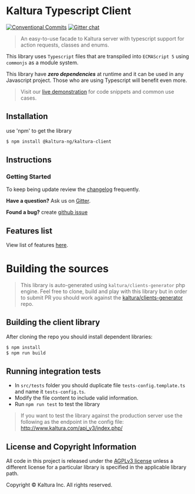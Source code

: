 # Kaltura Typescript Client

[![Conventional Commits](https://img.shields.io/badge/Conventional%20Commits-1.0.0-yellow.svg)](https://conventionalcommits.org) [![Gitter chat](https://badges.gitter.im/kaltura-ng/kaltura-ng.png)](https://gitter.im/kaltura-ng/kaltura-ng)

> An easy-to-use facade to Kaltura server with typescript support for action requests, classes and enums.

This library uses `Typescript` files that are transpiled  into `ECMAScript 5` using `commonjs` as a module system.

This library have **_zero dependencies_** at runtime and it can be used in any Javascript project. Those who are using Typescript will benefit even more.

 >Visit our [live demonstration](https://goo.gl/c02JX2) for code snippets and common use cases.

## Installation

use 'npm' to get the library
```bash
$ npm install @kaltura-ng/kaltura-client
```

## Instructions

### Getting Started
To keep being update review the [changelog](CHANGELOG.md) frequently.

 **Have a question?** Ask us on [Gitter](https://gitter.im/kaltura-ng/kaltura-ng).

 **Found a bug?** create [github issue](https://github.com/kaltura/KalturaGeneratedAPIClientsTypescript/issues)



## Features list
View list of features [here](features.md).

# Building the sources
> This library is auto-generated using `kaltura/clients-generator` php engine. Feel free to clone, build and play with this library but in order to submit PR you should work against the [kaltura/clients-generator](https://github.com/kaltura/clients-generator) repo.


## Building the client library
After cloning the repo you should install dependent libraries:
```bash
$ npm install
$ npm run build
```

## Running integration tests
- In `src/tests` folder you should duplicate file `tests-config.template.ts` and name it `tests-config.ts`.
- Modify the file content to include valid information.
- Run `npm run test` to test the library

> If you want to test the library against the production server use the following as the endpoint in the config file: http://www.kaltura.com/api_v3/index.php/


## License and Copyright Information
All code in this project is released under the [AGPLv3 license](http://www.gnu.org/licenses/agpl-3.0.html) unless a different license for a particular library is specified in the applicable library path.

Copyright © Kaltura Inc. All rights reserved.